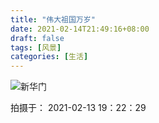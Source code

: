 ```yaml
---
title: "伟大祖国万岁"
date: 2021-02-14T21:49:16+08:00
draft: false
tags: [风景]
categories: [生活]
---
```


![新华门](https://cdn.jsdelivr.net/gh/ai0376/ownwiki.pic.0@0.2/IMG_20210213_192229.jpg)
<!--more-->
拍摄于： 2021-02-13 19：22：29
